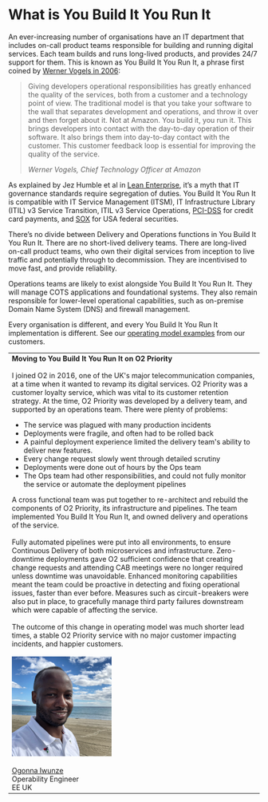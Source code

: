 # What is You Build It You Run It

An ever-increasing number of organisations have an IT department that includes on-call product teams responsible for building and running digital services. Each team builds and runs long-lived products, and provides 24/7 support for them. This is known as You Build It You Run It, a phrase first coined by [Werner Vogels in 2006](https://queue.acm.org/detail.cfm?id=1142065): 

> Giving developers operational responsibilities has greatly enhanced the quality of the services, both from a customer and a technology point of view. The traditional model is that you take your software to the wall that separates development and operations, and throw it over and then forget about it. Not at Amazon. You build it, you run it. This brings developers into contact with the day-to-day operation of their software. It also brings them into day-to-day contact with the customer. This customer feedback loop is essential for improving the quality of the service.
> 
> *Werner Vogels, Chief Technology Officer at Amazon*

As explained by Jez Humble et al in [Lean Enterprise](https://www.amazon.co.uk/Lean-Enterprise-Performance-Organizations-Innovate/dp/1449368425), it’s a myth that IT governance standards require segregation of duties. You Build It You Run It is compatible with IT Service Management (ITSM), IT Infrastructure Library (ITIL) v3 Service Transition, ITIL v3 Service Operations, [PCI-DSS](https://www.pcisecuritystandards.org/pci_security/) for credit card payments, and [SOX](https://en.wikipedia.org/wiki/Sarbanes%E2%80%93Oxley_Act) for USA federal securities. 

There’s no divide between Delivery and Operations functions in You Build It You Run It. There are no short-lived delivery teams. There are long-lived on-call product teams, who own their digital services from inception to live traffic and potentially through to decommission. They are incentivised to move fast, and provide reliability.

Operations teams are likely to exist alongside You Build It You Run It. They will manage COTS applications and foundational systems. They also remain responsible for lower-level operational capabilities, such as on-premise Domain Name System (DNS) and firewall management.

Every organisation is different, and every You Build It You Run It implementation is different. See our [operating model examples](https://you-build-it-you-run-it.playbooks.ee/examples) from our customers. 

| |
|---|
|**Moving to You Build It You Run It on O2 Priority**<br><br>I joined O2 in 2016, one of the UK's major telecommunication companies, at a time when it wanted to revamp its digital services. O2 Priority was a customer loyalty service, which was vital to its customer retention strategy. At the time, O2 Priority was developed by a delivery team, and supported by an operations team. There were plenty of problems:<ul><li>The service was plagued with many production incidents</li><li>Deployments were fragile, and often had to be rolled back</li><li>A painful deployment experience limited the delivery team's ability to deliver new features.</li><li>Every change request slowly went through detailed scrutiny</li><li>Deployments were done out of hours by the Ops team</li><li>The Ops team had other responsibilities, and could not fully monitor the service or automate the deployment pipelines</li></ul>A cross functional team was put together to re-architect and rebuild the components of O2 Priority, its infrastructure and pipelines. The team implemented You Build It You Run It, and owned delivery and operations of the service.<br><br>Fully automated pipelines were put into all environments, to ensure Continuous Delivery of both microservices and infrastructure. Zero-downtime deployments gave O2 sufficient confidence that creating change requests and attending CAB meetings were no longer required unless downtime was unavoidable. Enhanced monitoring capabilities meant the team could be proactive in detecting and fixing operational issues, faster than ever before. Measures such as circuit-breakers were also put in place, to gracefully manage third party failures downstream which were capable of affecting the service.<br><br>The outcome of this change in operating model was much shorter lead times, a stable O2 Priority service with no major customer impacting incidents, and happier customers.<br><br>![Ogonna Iwunze](../.gitbook/assets/what-is-you-build-it-you-run-it/ogonna-iwunze.png)<br><br>[Ogonna Iwunze](https://www.linkedin.com/in/ogonnaiwunze)<br>Operability Engineer<br>EE UK|